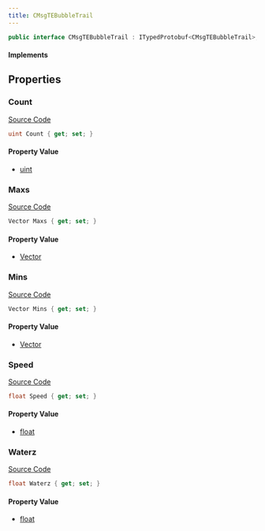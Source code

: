 ```yaml
---
title: CMsgTEBubbleTrail
---
```


```csharp
public interface CMsgTEBubbleTrail : ITypedProtobuf<CMsgTEBubbleTrail>, INativeHandle, INetMessage<CMsgTEBubbleTrail>, IDisposable
```

#### Implements

## Properties

### Count

[Source Code](https://github.com/swiftly-solution/swiftlys2/blob/beta/managed/src/SwiftlyS2.Generated/Protobufs/Interfaces/CMsgTEBubbleTrail.cs#L27)

```csharp
uint Count { get; set; }
```

#### Property Value

- [uint](https://learn.microsoft.com/dotnet/api/system.uint32)

### Maxs

[Source Code](https://github.com/swiftly-solution/swiftlys2/blob/beta/managed/src/SwiftlyS2.Generated/Protobufs/Interfaces/CMsgTEBubbleTrail.cs#L21)

```csharp
Vector Maxs { get; set; }
```

#### Property Value

- [Vector](/docs/api/shared/natives/vector)

### Mins

[Source Code](https://github.com/swiftly-solution/swiftlys2/blob/beta/managed/src/SwiftlyS2.Generated/Protobufs/Interfaces/CMsgTEBubbleTrail.cs#L18)

```csharp
Vector Mins { get; set; }
```

#### Property Value

- [Vector](/docs/api/shared/natives/vector)

### Speed

[Source Code](https://github.com/swiftly-solution/swiftlys2/blob/beta/managed/src/SwiftlyS2.Generated/Protobufs/Interfaces/CMsgTEBubbleTrail.cs#L30)

```csharp
float Speed { get; set; }
```

#### Property Value

- [float](https://learn.microsoft.com/dotnet/api/system.single)

### Waterz

[Source Code](https://github.com/swiftly-solution/swiftlys2/blob/beta/managed/src/SwiftlyS2.Generated/Protobufs/Interfaces/CMsgTEBubbleTrail.cs#L24)

```csharp
float Waterz { get; set; }
```

#### Property Value

- [float](https://learn.microsoft.com/dotnet/api/system.single)

